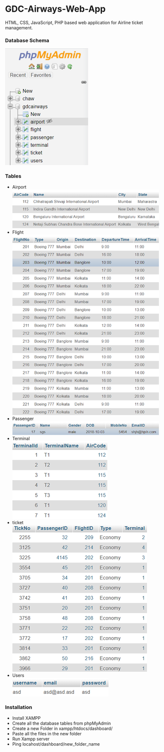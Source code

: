 # GDC-Airways-Web-App
HTML, CSS, JavaScript, PHP based web application for Airline ticket management.


### Database Schema <br/>
![plot](./assets/schema.png)

### Tables
* Airport <br/>
![plot](./assets/airport.png)
* Flight <br/>
![plot](./assets/flight.png)
* Passenger <br/>
![plot](./assets/passenger.png)
* Terminal <br/>
![plot](./assets/terminal.png)
* ticket <br/>
![plot](./assets/ticket.png)
* Users <br/>
![plot](./assets/user.png)

### Installation
* Install XAMPP
* Create all the database tables from phpMyAdmin
* Create a new Folder in xampp/htdocs/dashboard/
* Paste all the files in the new folder
* Run Xampp server
* Ping locahost/dashboard/new_folder_name
